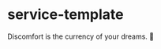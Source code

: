 # service-template

<!-- INSPIRATIONAL_QUOTE_START -->
Discomfort is the currency of your dreams.
🦄
<!-- INSPIRATIONAL_QUOTE_END -->
